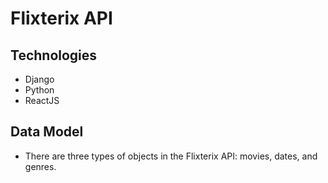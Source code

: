 # Flixterix API 

## Technologies 
* Django  
* Python 
* ReactJS 

## Data Model 
* There are three types of objects in the Flixterix API: movies, dates, and genres. 
